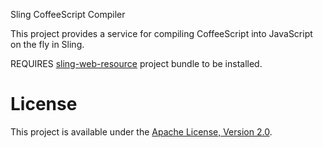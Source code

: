 Sling CoffeeScript Compiler

This project provides a service for compiling CoffeeScript into JavaScript on the fly in Sling.

REQUIRES [sling-web-resource](https://github.com/bobpaulin/sling-web-resource) project bundle to be installed.

# License

This project is available under the [Apache License, Version 2.0](http://www.apache.org/licenses/LICENSE-2.0.html).